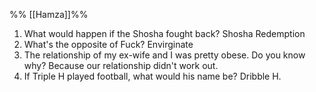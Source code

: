 %% [[Hamza]]%%

1. What would happen if the Shosha fought back? Shosha Redemption
2. What's the opposite of Fuck? Envirginate
3. The relationship of my ex-wife and I was pretty obese. Do you know why? Because our relationship didn't work out.
4. If Triple H played football, what would his name be? Dribble H.